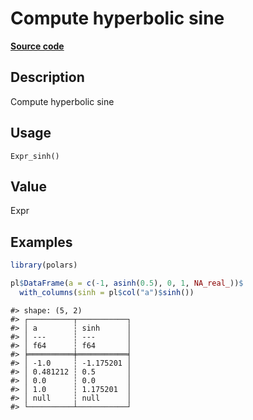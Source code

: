 

# Compute hyperbolic sine

[**Source code**](https://github.com/pola-rs/r-polars/tree/1fd6c01b862685c50e295d9b2ef690a69c3a7963/R/after-wrappers.R#L20)

## Description

Compute hyperbolic sine

## Usage

<pre><code class='language-R'>Expr_sinh()
</code></pre>

## Value

Expr

## Examples

``` r
library(polars)

pl$DataFrame(a = c(-1, asinh(0.5), 0, 1, NA_real_))$
  with_columns(sinh = pl$col("a")$sinh())
```

    #> shape: (5, 2)
    #> ┌──────────┬───────────┐
    #> │ a        ┆ sinh      │
    #> │ ---      ┆ ---       │
    #> │ f64      ┆ f64       │
    #> ╞══════════╪═══════════╡
    #> │ -1.0     ┆ -1.175201 │
    #> │ 0.481212 ┆ 0.5       │
    #> │ 0.0      ┆ 0.0       │
    #> │ 1.0      ┆ 1.175201  │
    #> │ null     ┆ null      │
    #> └──────────┴───────────┘
